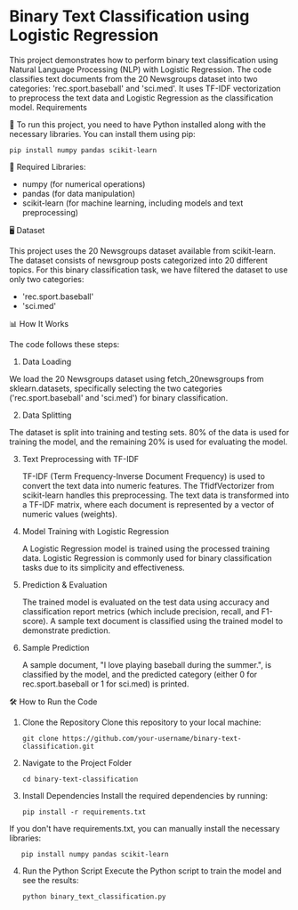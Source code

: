 # Binary Text Classification using Logistic Regression

This project demonstrates how to perform binary text classification using Natural Language Processing (NLP) with Logistic Regression. The code classifies text documents from the 20 Newsgroups dataset into two categories: 'rec.sport.baseball' and 'sci.med'. It uses TF-IDF vectorization to preprocess the text data and Logistic Regression as the classification model.
Requirements

📌 To run this project, you need to have Python installed along with the necessary libraries. You can install them using pip:
 
    pip install numpy pandas scikit-learn

🚀 Required Libraries:

- numpy (for numerical operations)
- pandas (for data manipulation)
- scikit-learn (for machine learning, including models and text preprocessing)

🖥️ Dataset

This project uses the 20 Newsgroups dataset available from scikit-learn. The dataset consists of newsgroup posts categorized into 20 different topics. For this binary classification task, we have filtered the dataset to use only two categories:

- 'rec.sport.baseball'
- 'sci.med'

📊  How It Works

The code follows these steps:
1. Data Loading

We load the 20 Newsgroups dataset using fetch_20newsgroups from sklearn.datasets, specifically selecting the two categories ('rec.sport.baseball' and 'sci.med') for binary classification.

2. Data Splitting

The dataset is split into training and testing sets. 80% of the data is used for training the model, and the remaining 20% is used for evaluating the model.

3. Text Preprocessing with TF-IDF

   TF-IDF (Term Frequency-Inverse Document Frequency) is used to convert the text data into numeric features. The TfidfVectorizer from scikit-learn handles this preprocessing.
   The text data is transformed into a TF-IDF matrix, where each document is represented by a vector of numeric values (weights).

4. Model Training with Logistic Regression

    A Logistic Regression model is trained using the processed training data. Logistic Regression is commonly used for binary classification tasks due to its simplicity and effectiveness.

5. Prediction & Evaluation

    The trained model is evaluated on the test data using accuracy and classification report metrics (which include precision, recall, and F1-score).
    A sample text document is classified using the trained model to demonstrate prediction.

6. Sample Prediction

    A sample document, "I love playing baseball during the summer.", is classified by the model, and the predicted category (either 0 for rec.sport.baseball or 1 for sci.med) is printed.

🛠️ How to Run the Code
1. Clone the Repository
Clone this repository to your local machine:
 
       git clone https://github.com/your-username/binary-text-classification.git

2. Navigate to the Project Folder

       cd binary-text-classification

3. Install Dependencies
Install the required dependencies by running:

       pip install -r requirements.txt

If you don't have requirements.txt, you can manually install the necessary libraries:

       pip install numpy pandas scikit-learn

4. Run the Python Script
Execute the Python script to train the model and see the results:

       python binary_text_classification.py

